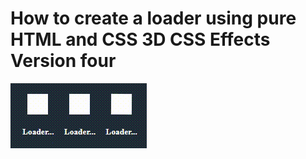 # How to create a loader using pure HTML and CSS 3D CSS Effects Version four

<img src="../../img/loader_4.gif" alt="loader" />